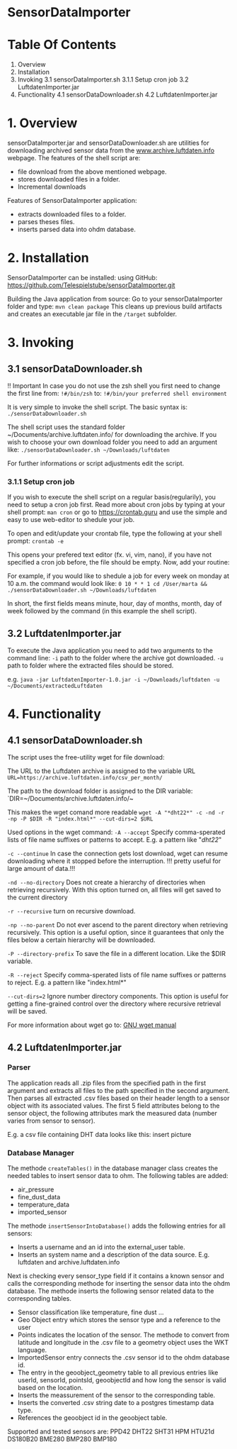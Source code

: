# SensorDataImporter 

# Table Of Contents
1. Overview
2. Installation
3. Invoking
3.1 sensorDataImporter.sh
3.1.1 Setup cron job
3.2 LuftdatenImporter.jar
4. Functionality
4.1 sensorDataDownloader.sh
4.2 LuftdatenImporter.jar



# 1. Overview

sensorDataImporter.jar and sensorDataDownloader.sh are utilities for downloading archived sensor data from the www.archive.luftdaten.info webpage. 
The features of the shell script are:
- file download from the above mentioned webpage.
- stores downloaded files in a folder.
- Incremental downloads 

Features of SensorDataImporter application:
- extracts downloaded files to a folder.
- parses theses files.
- inserts parsed data into ohdm database.

# 2. Installation

SensorDataImporter can be installed:
using GitHub: https://github.com/Telespielstube/sensorDataImporter.git

Building the Java application from source:
Go to your sensorDataImporter folder and type: 
`mvn clean package`
This cleans up previous build artifacts and creates an executable jar file in the `/target` subfolder. 


# 3. Invoking

## 3.1 sensorDataDownloader.sh

!! Important
In case you do not use the zsh shell you first need to change the first line from:
`!#/bin/zsh`
to:
`!#/bin/your preferred shell environment`

It is very simple to invoke the shell script. The basic syntax is:
`./sensorDataDownloader.sh`

The shell script uses the standard folder ~/Documents/archive.luftdaten.info/ for downloading the archive.
If you wish to choose your own download folder you need to add an argument like:
``./sensorDataDownloader.sh ~/Downloads/luftdaten``

For further informations or script adjustments edit the script.

### 3.1.1 Setup cron job
If you wish to execute the shell script on a regular basis(regularily), you need to setup a cron job first. Read more about cron jobs by typing at your shell prompt: 
`man cron` 
or go to https://crontab.guru and use the simple and easy to use web-editor to shedule your job. 

To open and edit/update your crontab file, type the following at your shell prompt:
`crontab -e`

This opens your prefered text editor (fx. vi, vim, nano), if you have not specified a cron job before, the file should be empty. Now, add your routine:

For example, if you would like to shedule a job for every week on monday at 10 a.m. the command would look like:
`0 10 * * 1 cd /User/marta && ./sensorDataDownloader.sh ~/Downloads/luftdaten` 

In short, the first fields means minute, hour, day of months, month, day of week followed by the command (in this example the shell script). 


## 3.2 LuftdatenImporter.jar
 
 To execute the Java application you need to add two arguments to the command line: 
 `-i` 
 	path to the folder where the archive got downloaded. 
 `-u`
 	path to folder where the extracted files should be stored. 

e.g.
`java -jar LuftdatenImporter-1.0.jar -i ~/Downloads/luftdaten -u ~/Documents/extractedLuftdaten`

# 4. Functionality   

## 4.1 sensorDataDownloader.sh
The script uses the free-utility wget for file download:

The URL to the Luftdaten archive is assigned to the variable URL 
`URL=https://archive.luftdaten.info/csv_per_month/`

The path to the download folder is assigned to the DIR variable:
`DIR=~/Documents/archive.luftdaten.info/~

This makes the wget comand more readable
`wget -A "*dht22*" -c -nd -r -np -P $DIR -R "index.html*" --cut-dirs=2 $URL`

Used options in the wget command:
`-A --accept`
	Specify comma-sperated lists of file name suffixes or patterns to accept. E.g. a pattern like "*dht22*" 

`-c --continue`
	In case the connection gets lost download, wget can resume downloading where it stopped before the interruption.
	!!! pretty useful for large amount of data.!!!

`-nd --no-directory`
	Does not create a hierarchy of directories when retrieving recursively. With this option turned on, all files 
	will get saved to the current directory

`-r --recursive`
	turn on recursive download.
	
`-np --no-parent`
	Do not ever ascend to the parent directory when retrieving recursively. This option is a useful option, 
	since it guarantees that only the files below a certain hierarchy will be downloaded.

`-P --directory-prefix`
	To save the file in a different location. Like the $DIR variable.

`-R --reject`
	Specify comma-sperated lists of file name suffixes or patterns to reject. E.g. a pattern like "index.html*"

`--cut-dirs=2`
	Ignore number directory components. This option is useful for getting a fine-grained control over 
	the directory where recursive retrieval will be saved.

For more information about wget go to: [GNU wget manual](https://www.gnu.org/software/wget/manual/wget.html#Overview) 	
	
	
## 4.2 LuftdatenImporter.jar
### Parser
The application reads all .zip files from the specified path in the first argument and extracts all files to the path specified in the second argument.
Then parses all extracted .csv files based on their header length to a sensor object with its associated values. 
The first 5 field attributes belong to the sensor object, the following attributes mark the measured data (number varies from sensor to sensor).

E.g. a csv file containing DHT data looks like this:
insert picture

### Database Manager
The methode `createTables()` in the database manager class creates the needed tables to insert sensor data to ohm. The following tables are added:
* air_pressure
* fine_dust_data
* temperature_data
* imported_sensor

The methode `insertSensorIntoDatabase()` adds the following entries for all sensors:
* Inserts a username and an id into the external_user table.
* Inserts an system name and a description of the data source. E.g. luftdaten and archive.luftdaten.info

Next is checking every sensor_type field if it contains a known sensor and calls the corresponding methode for inserting the sensor data into the ohdm database. The methode inserts the following sensor related data to the corresponding tables. 
* Sensor classification like temperature, fine dust ...
* Geo Object entry which stores the sensor type and a reference to the user
* Points indicates the location of the sensor. The methode to convert from latitude and longitude in the .csv file to a geometry object uses the WKT language.
* ImportedSensor entry connects the .csv sensor id to the ohdm database id.
* The entry in the geoobject_geometry table to all previous entries like userId, sensorId, pointsId, geoobjectId and how long the sensor is valid based on the location. 
* Inserts the meassurement of the sensor to the corresponding table.
* Inserts the converted .csv string date to a postgres timestamp data type.
* References the geoobject id in the geoobject table.

Supported and tested sensors are:
PPD42
DHT22
SHT31
HPM
HTU21d
DS180B20
BME280
BMP280
BMP180

